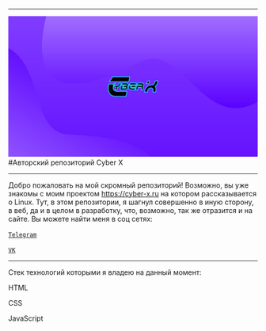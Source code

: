 
***
<code>![Logo](/HD%20No%20Logo%20G601-Cyber-X-Ver-2.jpg)
</code>
#Авторский репозиторий Cyber X
***
Добро пожаловать на мой скромный репозиторий! Возможно, вы уже знакомы с моим проектом https://cyber-x.ru на котором рассказывается о Linux. Тут, в этом репозитории, я шагнул совершенно в иную сторону, в веб, да и в целом в разработку, что, возможно, так же отразится и на сайте. 
Вы можете найти меня в соц сетях:

<code>[Telegram](https://t.me/Cyber_X_Linux)
</code>

<code>[VK](https://vk.com/cyber_x_corp)
</code>
***
Стек технологий которыми я владею на данный момент:

HTML

CSS

JavaScript